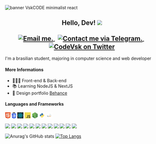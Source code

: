 <img src="https://github.com/CodeVsk/CodeVsk/blob/main/vsk-banner.png?raw=true" alt="banner VskCODE minimalist react">

<h2 align="center">Hello, Dev! <img src="https://media.giphy.com/media/hvRJCLFzcasrR4ia7z/giphy.gif" width="25px"/><br><br>
<a href="zimaplay1@gmail.com" align="center">
  <img align="center" alt="Email me." width="22px" src="https://cdn.jsdelivr.net/gh/edent/SuperTinyIcons/images/svg/email.svg" />
</a>&nbsp;
<a href="https://t.me/codevsk" align="center">
  <img align="center" alt="Contact me via Telegram." width="22px" src="https://cdn.jsdelivr.net/gh/edent/SuperTinyIcons/images/svg/telegram.svg" />
</a>&nbsp;
<a href="https://twitter.com/vsmenork" align="center">
  <img align="center" alt="CodeVsk on Twitter" width="22px" src="https://cdn.jsdelivr.net/gh/edent/SuperTinyIcons/images/svg/twitter.svg" />
</a>
</h2>

I'm a brasilian student, majoring in computer science and web developer

#### More Informations

- 👨🏻‍💻 Front-end & Back-end
- 📚 Learning NodeJS & NextJS
- 📂 Design portfolio <a href="https://www.behance.net/viniciusvieira34">Behance<a/>


#### Languages and Frameworks

<code><img height="20" src="https://github.com/CodeVsk/CodeVsk/blob/main/html.png"></code>
<code><img height="20" src="https://github.com/CodeVsk/CodeVsk/blob/main/css.png"></code>
<code><img height="20" src="https://github.com/CodeVsk/CodeVsk/blob/main/react.jpg"></code>
<code><img height="20" src="https://raw.githubusercontent.com/github/explore/80688e429a7d4ef2fca1e82350fe8e3517d3494d/topics/javascript/javascript.png"></code>
<code><img height="20" src="https://raw.githubusercontent.com/github/explore/80688e429a7d4ef2fca1e82350fe8e3517d3494d/topics/nodejs/nodejs.png"></code>
<code><img height="20" src="https://raw.githubusercontent.com/github/explore/80688e429a7d4ef2fca1e82350fe8e3517d3494d/topics/python/python.png"></code>
<code><img height="20" src="https://raw.githubusercontent.com/github/explore/80688e429a7d4ef2fca1e82350fe8e3517d3494d/topics/mysql/mysql.png"></code>

![](https://img.shields.io/badge/Ide-VSCode-informational?style=flat&logo=vscode&logoColor=white&color=2bbc8a)
![](https://img.shields.io/badge/Code-Html-informational?style=flat&logo=html&logoColor=white&color=2bbc8a)
![](https://img.shields.io/badge/Code-Css-informational?style=flat&logo=css&logoColor=white&color=2bbc8a)
![](https://img.shields.io/badge/Code-Javascript-informational?style=flat&logo=javascript&logoColor=white&color=2bbc8a)
![](https://img.shields.io/badge/Code-NodeJS-informational?style=flat&logo=node&logoColor=white&color=2bbc8a)
![](https://img.shields.io/badge/Code-Python-informational?style=flat&logo=python&logoColor=white&color=2bbc8a)
![](https://img.shields.io/badge/Code-Java-informational?style=flat&logo=java&logoColor=white&color=2bbc8a)
![](https://img.shields.io/badge/Code-C-informational?style=flat&logo=c&logoColor=white&color=2bbc8a)
![](https://img.shields.io/badge/Tools-Docker-informational?style=flat&logo=docker&logoColor=white&color=2bbc8a)
![](https://img.shields.io/badge/Tools-MySQL-informational?style=flat&logo=mysql&logoColor=white&color=2bbc8a)
![](https://img.shields.io/badge/Tools-MongoDB-informational?style=flat&logo=mongodb&logoColor=white&color=2bbc8a)
![](https://img.shields.io/badge/Tools-PostgreSQL-informational?style=flat&logo=postgresql&logoColor=white&color=2bbc8a)
  
  
![Anurag's GitHub stats](https://github-readme-stats.vercel.app/api?username=codevsk&theme=dracula&show_icons=false&hide_border=true&hide=issues,contribs) [![Top Langs](https://github-readme-stats.vercel.app/api/top-langs/?username=codevsk&layout=compact&theme=dracula&hide_border=true)](https://github.com/anuraghazra/github-readme-stats)

